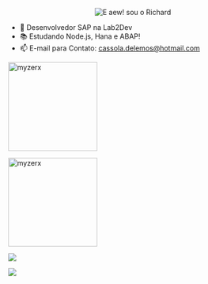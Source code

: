 <p align="center">
  <img src="https://github.com/myzerx/myzerx/raw/main/assets/header-github.gif" alt="E aew! sou o Richard">
</p>


- 🔭 Desenvolvedor SAP na Lab2Dev
- 📚 Estudando Node.js, Hana e ABAP!
- 📫 E-mail para Contato: cassola.delemos@hotmail.com

<div align="left">
  <a href="https://github.com/myzerx">
  <p><img align="center" height="180em" src="https://github-readme-stats.vercel.app/api?username=myzerx&show_icons=true&locale=en" alt="myzerx" /></p>

<p><img align="center" height="180em" src="https://github-readme-stats.vercel.app/api/top-langs/?username=myzerx&layout=compact&langs_count=7&" alt="myzerx" /></p>
</div>
  
  
  
 
<div> 
  <a href="https://www.instagram.com/myzerx/" target="_blank"><img src="https://img.shields.io/badge/-Instagram-%23E4405F?style=for-the-badge&logo=instagram&logoColor=white" target="_blank"></a>
  
  <a href="https://www.linkedin.com/in/richardcassola/" target="_blank"><img src="https://img.shields.io/badge/-LinkedIn-%230077B5?style=for-the-badge&logo=linkedin&logoColor=white" target="_blank"></a> 
 
</div>

